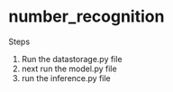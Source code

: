 # number_recognition
Steps
1. Run the datastorage.py file
2. next run the model.py file
3. run the inference.py file

